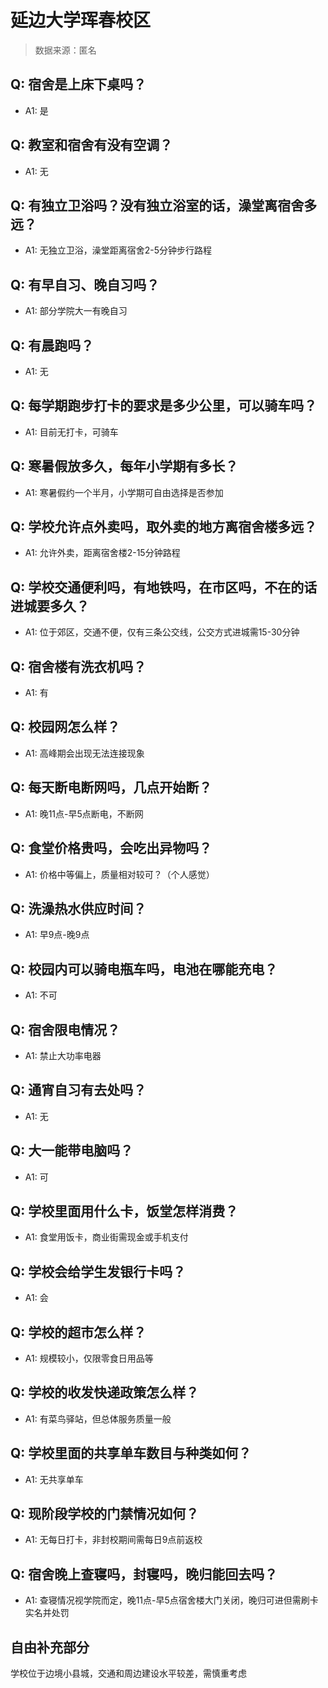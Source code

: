 # 延边大学珲春校区

> 数据来源：匿名

## Q: 宿舍是上床下桌吗？

- A1: 是

## Q: 教室和宿舍有没有空调？

- A1: 无

## Q: 有独立卫浴吗？没有独立浴室的话，澡堂离宿舍多远？

- A1: 无独立卫浴，澡堂距离宿舍2-5分钟步行路程

## Q: 有早自习、晚自习吗？

- A1: 部分学院大一有晚自习

## Q: 有晨跑吗？

- A1: 无

## Q: 每学期跑步打卡的要求是多少公里，可以骑车吗？

- A1: 目前无打卡，可骑车

## Q: 寒暑假放多久，每年小学期有多长？

- A1: 寒暑假约一个半月，小学期可自由选择是否参加

## Q: 学校允许点外卖吗，取外卖的地方离宿舍楼多远？

- A1: 允许外卖，距离宿舍楼2-15分钟路程

## Q: 学校交通便利吗，有地铁吗，在市区吗，不在的话进城要多久？

- A1: 位于郊区，交通不便，仅有三条公交线，公交方式进城需15-30分钟

## Q: 宿舍楼有洗衣机吗？

- A1: 有

## Q: 校园网怎么样？

- A1: 高峰期会出现无法连接现象

## Q: 每天断电断网吗，几点开始断？

- A1: 晚11点-早5点断电，不断网

## Q: 食堂价格贵吗，会吃出异物吗？

- A1: 价格中等偏上，质量相对较可？（个人感觉）

## Q: 洗澡热水供应时间？

- A1: 早9点-晚9点

## Q: 校园内可以骑电瓶车吗，电池在哪能充电？

- A1: 不可

## Q: 宿舍限电情况？

- A1: 禁止大功率电器

## Q: 通宵自习有去处吗？

- A1: 无

## Q: 大一能带电脑吗？

- A1: 可

## Q: 学校里面用什么卡，饭堂怎样消费？

- A1: 食堂用饭卡，商业街需现金或手机支付

## Q: 学校会给学生发银行卡吗？

- A1: 会

## Q: 学校的超市怎么样？

- A1: 规模较小，仅限零食日用品等

## Q: 学校的收发快递政策怎么样？

- A1: 有菜鸟驿站，但总体服务质量一般

## Q: 学校里面的共享单车数目与种类如何？

- A1: 无共享单车

## Q: 现阶段学校的门禁情况如何？

- A1: 无每日打卡，非封校期间需每日9点前返校

## Q: 宿舍晚上查寝吗，封寝吗，晚归能回去吗？

- A1: 查寝情况视学院而定，晚11点-早5点宿舍楼大门关闭，晚归可进但需刷卡实名并处罚

## 自由补充部分

学校位于边境小县城，交通和周边建设水平较差，需慎重考虑
